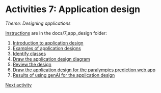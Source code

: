 # Activities 7: Application design

_*Theme: Designing applications*_

[Instructions](7-0-instructions.md) are in the docs/7_app_design folder:

1. [Introduction to application design](7-01-introduction.md)
2. [Examples of application designs](7-02-diagram-examples.md)
3. [Identify classes](7-03-identify-classes.md)
4. [Draw the application design diagram](7-04-draw-design.md)
5. [Review the design](7-05-review-design.md)
6. [Draw the application design for the paralympics prediction web app](7-06-design-medals.md)
7. [Results of using genAI for the application design](7-07-genAI.md)

[Next activity](7-01-introduction.md)